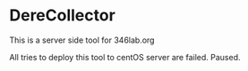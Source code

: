 # DereCollector

This is a server side tool for 346lab.org

All tries to deploy this tool to centOS server are failed. Paused.
